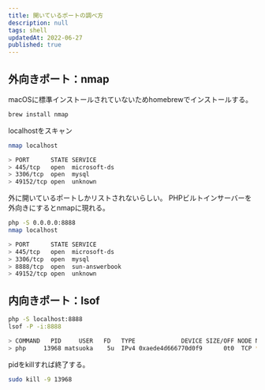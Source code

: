 ```yaml
---
title: 開いているポートの調べ方
description: null
tags: shell
updatedAt: 2022-06-27
published: true
---
```


## 外向きポート：nmap

macOSに標準インストールされていないためhomebrewでインストールする。

```sh
brew install nmap
```

localhostをスキャン

```sh
nmap localhost

> PORT      STATE SERVICE
> 445/tcp   open  microsoft-ds
> 3306/tcp  open  mysql
> 49152/tcp open  unknown
```

外に開いているポートしかリストされないらしい。
PHPビルトインサーバーを外向きにするとnmapに現れる。

```sh
php -S 0.0.0.0:8888
nmap localhost

> PORT      STATE SERVICE
> 445/tcp   open  microsoft-ds
> 3306/tcp  open  mysql
> 8888/tcp  open  sun-answerbook
> 49152/tcp open  unknown
```

## 内向きポート：lsof

```sh
php -S localhost:8888
lsof -P -i:8888

> COMMAND   PID     USER   FD   TYPE             DEVICE SIZE/OFF NODE NAME
> php     13968 matsuoka    5u  IPv4 0xaede4d666770d0f9      0t0  TCP *:8888 (LISTEN)
```

pidをkillすれば終了する。

```sh
sudo kill -9 13968
```
